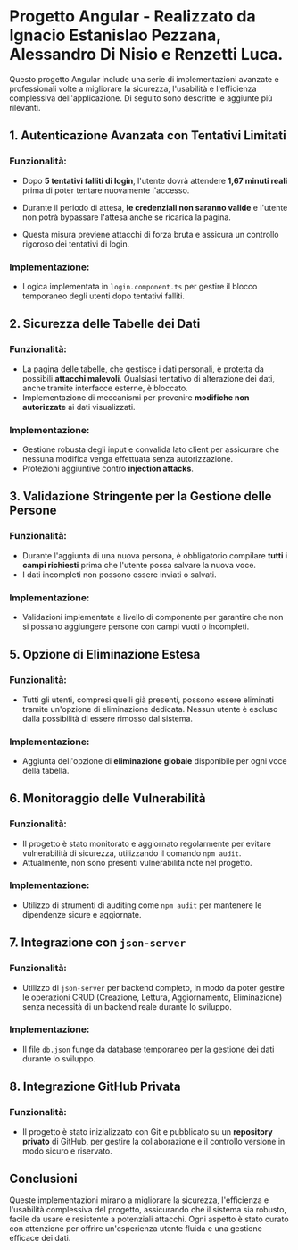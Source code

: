 # Progetto Angular - Realizzato da Ignacio Estanislao Pezzana, Alessandro Di Nisio e Renzetti Luca.

Questo progetto Angular include una serie di implementazioni avanzate e professionali volte a migliorare la sicurezza, l'usabilità e l'efficienza complessiva dell'applicazione. Di seguito sono descritte le aggiunte più rilevanti.

## 1. Autenticazione Avanzata con Tentativi Limitati

### Funzionalità:
- Dopo **5 tentativi falliti di login**, l'utente dovrà attendere **1,67 minuti reali** prima di poter tentare nuovamente l'accesso.

- Durante il periodo di attesa, **le credenziali non saranno valide** e l'utente non potrà bypassare l'attesa anche se ricarica la pagina.
- Questa misura previene attacchi di forza bruta e assicura un controllo rigoroso dei tentativi di login.

### Implementazione:
- Logica implementata in `login.component.ts` per gestire il blocco temporaneo degli utenti dopo tentativi falliti.

## 2. Sicurezza delle Tabelle dei Dati

### Funzionalità:
- La pagina delle tabelle, che gestisce i dati personali, è protetta da possibili **attacchi malevoli**. Qualsiasi tentativo di alterazione dei dati, anche tramite interfacce esterne, è bloccato.
- Implementazione di meccanismi per prevenire **modifiche non autorizzate** ai dati visualizzati.

### Implementazione:
- Gestione robusta degli input e convalida lato client per assicurare che nessuna modifica venga effettuata senza autorizzazione.
- Protezioni aggiuntive contro **injection attacks**.

## 3. Validazione Stringente per la Gestione delle Persone

### Funzionalità:
- Durante l'aggiunta di una nuova persona, è obbligatorio compilare **tutti i campi richiesti** prima che l'utente possa salvare la nuova voce.
- I dati incompleti non possono essere inviati o salvati.

### Implementazione:
- Validazioni implementate a livello di componente per garantire che non si possano aggiungere persone con campi vuoti o incompleti.

## 5. Opzione di Eliminazione Estesa

### Funzionalità:
- Tutti gli utenti, compresi quelli già presenti, possono essere eliminati tramite un'opzione di eliminazione dedicata. Nessun utente è escluso dalla possibilità di essere rimosso dal sistema.

### Implementazione:
- Aggiunta dell'opzione di **eliminazione globale** disponibile per ogni voce della tabella.

## 6. Monitoraggio delle Vulnerabilità

### Funzionalità:
- Il progetto è stato monitorato e aggiornato regolarmente per evitare vulnerabilità di sicurezza, utilizzando il comando `npm audit`.
- Attualmente, non sono presenti vulnerabilità note nel progetto.

### Implementazione:
- Utilizzo di strumenti di auditing come `npm audit` per mantenere le dipendenze sicure e aggiornate.

## 7. Integrazione con `json-server`

### Funzionalità:
- Utilizzo di `json-server` per backend completo, in modo da poter gestire le operazioni CRUD (Creazione, Lettura, Aggiornamento, Eliminazione) senza necessità di un backend reale durante lo sviluppo.

### Implementazione:
- Il file `db.json` funge da database temporaneo per la gestione dei dati durante lo sviluppo.

## 8. Integrazione GitHub Privata

### Funzionalità:
- Il progetto è stato inizializzato con Git e pubblicato su un **repository privato** di GitHub, per gestire la collaborazione e il controllo versione in modo sicuro e riservato.

## Conclusioni

Queste implementazioni mirano a migliorare la sicurezza, l'efficienza e l'usabilità complessiva del progetto, assicurando che il sistema sia robusto, facile da usare e resistente a potenziali attacchi. Ogni aspetto è stato curato con attenzione per offrire un'esperienza utente fluida e una gestione efficace dei dati.
